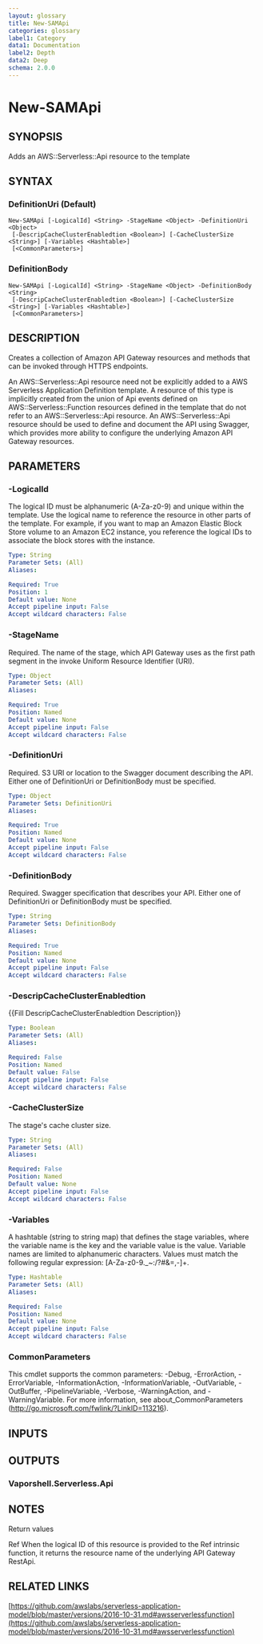 ```yaml
---
layout: glossary
title: New-SAMApi
categories: glossary
label1: Category
data1: Documentation
label2: Depth
data2: Deep
schema: 2.0.0
---
```


# New-SAMApi

## SYNOPSIS
Adds an AWS::Serverless::Api resource to the template

## SYNTAX

### DefinitionUri (Default)
```
New-SAMApi [-LogicalId] <String> -StageName <Object> -DefinitionUri <Object>
 [-DescripCacheClusterEnabledtion <Boolean>] [-CacheClusterSize <String>] [-Variables <Hashtable>]
 [<CommonParameters>]
```

### DefinitionBody
```
New-SAMApi [-LogicalId] <String> -StageName <Object> -DefinitionBody <String>
 [-DescripCacheClusterEnabledtion <Boolean>] [-CacheClusterSize <String>] [-Variables <Hashtable>]
 [<CommonParameters>]
```

## DESCRIPTION
Creates a collection of Amazon API Gateway resources and methods that can be invoked through HTTPS endpoints.

An AWS::Serverless::Api resource need not be explicitly added to a AWS Serverless Application Definition template.
A resource of this type is implicitly created from the union of Api events defined on AWS::Serverless::Function resources defined in the template that do not refer to an AWS::Serverless::Api resource.
An AWS::Serverless::Api resource should be used to define and document the API using Swagger, which provides more ability to configure the underlying Amazon API Gateway resources.

## PARAMETERS

### -LogicalId
The logical ID must be alphanumeric (A-Za-z0-9) and unique within the template.
Use the logical name to reference the resource in other parts of the template.
For example, if you want to map an Amazon Elastic Block Store volume to an Amazon EC2 instance, you reference the logical IDs to associate the block stores with the instance.

```yaml
Type: String
Parameter Sets: (All)
Aliases:

Required: True
Position: 1
Default value: None
Accept pipeline input: False
Accept wildcard characters: False
```

### -StageName
Required.
The name of the stage, which API Gateway uses as the first path segment in the invoke Uniform Resource Identifier (URI).

```yaml
Type: Object
Parameter Sets: (All)
Aliases:

Required: True
Position: Named
Default value: None
Accept pipeline input: False
Accept wildcard characters: False
```

### -DefinitionUri
Required.
S3 URI or location to the Swagger document describing the API.
Either one of DefinitionUri or DefinitionBody must be specified.

```yaml
Type: Object
Parameter Sets: DefinitionUri
Aliases:

Required: True
Position: Named
Default value: None
Accept pipeline input: False
Accept wildcard characters: False
```

### -DefinitionBody
Required.
Swagger specification that describes your API.
Either one of DefinitionUri or DefinitionBody must be specified.

```yaml
Type: String
Parameter Sets: DefinitionBody
Aliases:

Required: True
Position: Named
Default value: None
Accept pipeline input: False
Accept wildcard characters: False
```

### -DescripCacheClusterEnabledtion
{{Fill DescripCacheClusterEnabledtion Description}}

```yaml
Type: Boolean
Parameter Sets: (All)
Aliases:

Required: False
Position: Named
Default value: False
Accept pipeline input: False
Accept wildcard characters: False
```

### -CacheClusterSize
The stage's cache cluster size.

```yaml
Type: String
Parameter Sets: (All)
Aliases:

Required: False
Position: Named
Default value: None
Accept pipeline input: False
Accept wildcard characters: False
```

### -Variables
A hashtable (string to string map) that defines the stage variables, where the variable name is the key and the variable value is the value.
Variable names are limited to alphanumeric characters.
Values must match the following regular expression: \[A-Za-z0-9._~:/?#&amp;=,-\]+.

```yaml
Type: Hashtable
Parameter Sets: (All)
Aliases:

Required: False
Position: Named
Default value: None
Accept pipeline input: False
Accept wildcard characters: False
```

### CommonParameters
This cmdlet supports the common parameters: -Debug, -ErrorAction, -ErrorVariable, -InformationAction, -InformationVariable, -OutVariable, -OutBuffer, -PipelineVariable, -Verbose, -WarningAction, and -WarningVariable.
For more information, see about_CommonParameters (http://go.microsoft.com/fwlink/?LinkID=113216).

## INPUTS

## OUTPUTS

### Vaporshell.Serverless.Api

## NOTES
Return values  

Ref
When the logical ID of this resource is provided to the Ref intrinsic function, it returns the resource name of the underlying API Gateway RestApi.

## RELATED LINKS

[https://github.com/awslabs/serverless-application-model/blob/master/versions/2016-10-31.md#awsserverlessfunction](https://github.com/awslabs/serverless-application-model/blob/master/versions/2016-10-31.md#awsserverlessfunction)

